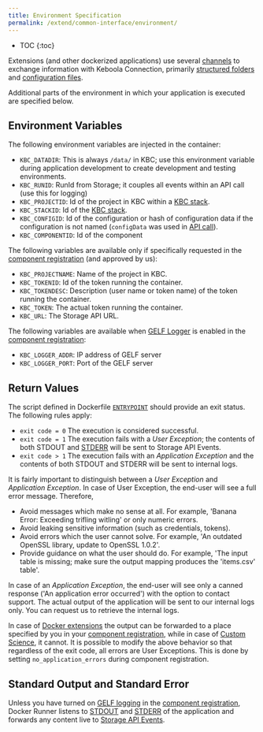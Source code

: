 ```yaml
---
title: Environment Specification
permalink: /extend/common-interface/environment/
---
```


* TOC
{:toc}

Extensions (and other dockerized applications) use several [channels](/extend/common-interface/) to exchange information with Keboola Connection,
primarily [structured folders](/extend/common-interface/) and [configuration files](/extend/common-interface/config-file/).

Additional parts of the environment in which your application is executed are specified below.

## Environment Variables

The following environment variables are injected in the container:

 - `KBC_DATADIR`: This is always `/data/` in KBC; use this environment variable during application
 development to create development and testing environments.
 - `KBC_RUNID`: RunId from Storage; it couples all events within an API call (use this for logging)
 - `KBC_PROJECTID`: Id of the project in KBC within a [KBC stack](/overview/api/#regions-and-endpoints).
 - `KBC_STACKID`: Id of the [KBC stack](/overview/api/#regions-and-endpoints).
 - `KBC_CONFIGID`: Id of the configuration or hash of configuration data if the configuration
 is not named (`configData` was used in
 [API call](http://docs.kebooladocker.apiary.io/#reference/run/create-a-job/create-a-run-job)).
 - `KBC_COMPONENTID`: Id of the component

 The following variables are available only if specifically requested in the [component registration](/extend/registration/)
 (and approved by us):

 - `KBC_PROJECTNAME`: Name of the project in KBC.
 - `KBC_TOKENID`: Id of the token running the container.
 - `KBC_TOKENDESC`: Description (user name or token name) of the token running the container.
 - `KBC_TOKEN`: The actual token running the container.
 - `KBC_URL`: The Storage API URL.

The following variables are available when [GELF Logger](/extend/common-interface/logging/#gelf-logger) is enabled in the [component registration](/extend/registration/):

- `KBC_LOGGER_ADDR`: IP address of GELF server
- `KBC_LOGGER_PORT`: Port of the GELF server

## Return Values

The script defined in Dockerfile [`ENTRYPOINT`](/extend/docker/tutorial/howto/) should provide an exit status. The
following rules apply:

- `exit code = 0`  The execution is considered successful.
- `exit code = 1`  The execution fails with a *User Exception*;
the contents of both STDOUT and [STDERR](https://en.wikipedia.org/wiki/Standard_streams#Standard_error_.28stderr.29)
will be sent to Storage API Events.
- `exit code > 1`  The execution fails with an *Application Exception*
and the contents of both STDOUT and STDERR will be sent to internal logs.

It is fairly important to distinguish between a *User Exception* and *Application Exception*. In case of
User Exception, the end-user will see a full error message. Therefore,

- Avoid messages which make no sense at all. For example, 'Banana Error: Exceeding trifling witling' or only numeric errors.
- Avoid leaking sensitive information (such as credentials, tokens).
- Avoid errors which the user cannot solve. For example, 'An outdated OpenSSL library, update to OpenSSL 1.0.2'.
- Provide guidance on what the user should do. For example, 'The input table is missing; make sure the output mapping produces the 'items.csv' table'.

In case of an *Application Exception*, the end-user will see only a canned response ('An application error occurred') with
the option to contact support. The actual output of the application will be sent to our internal logs only. You can request us to retrieve the internal logs.

In case of [Docker extensions](/extend/docker/) the output can be forwarded to a place specified by you in your
[component registration](/extend/registration/), while in case of [Custom Science](/extend/custom-science/), it cannot.
It is possible to modify the above behavior so that regardless of the exit code, all errors are User Exceptions. This is done
by setting `no_application_errors` during component registration.

## Standard Output and Standard Error

Unless you have turned on [GELF logging](/extend/common-interface/logging/#gelf-logger) in the
[component registration](/extend/registration/), Docker Runner listens
to [STDOUT](https://en.wikipedia.org/wiki/Standard_streams#Standard_output_.28stdout.29)
and [STDERR](https://en.wikipedia.org/wiki/Standard_streams#Standard_error_.28stderr.29)
of the application and forwards any content live to [Storage API Events](http://docs.keboola.apiary.io/#events).
